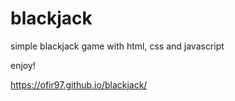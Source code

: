 # blackjack

simple blackjack game with html, css and javascript

enjoy!

https://ofir97.github.io/blackjack/
